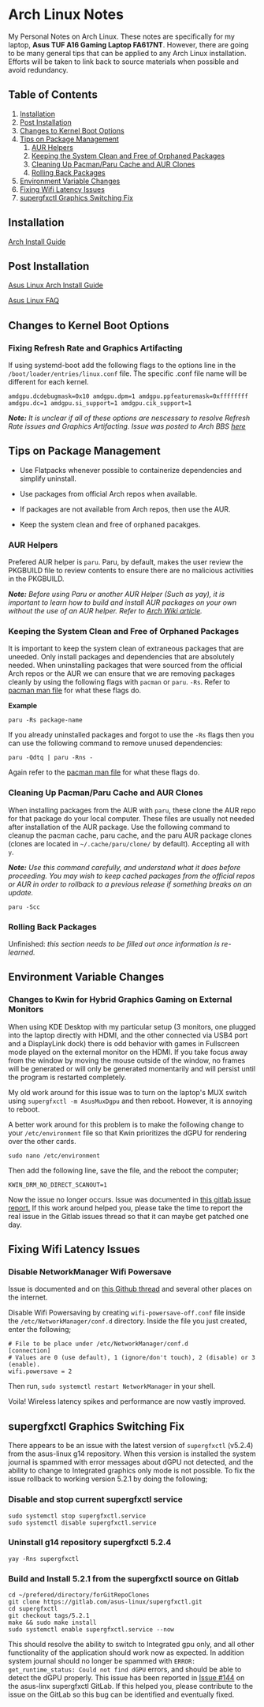 # Arch Linux Notes
My Personal Notes on Arch Linux. These notes are specifically for my laptop, **Asus TUF A16 Gaming Laptop FA617NT**. However, there are going to be many general tips that can be applied to any Arch Linux installation. Efforts will be taken to link back to source materials when possible and avoid redundancy. 

## Table of Contents
1. [Installation](#installation)
2. [Post Installation](#postInstallation)
3. [Changes to Kernel Boot Options](#changesToKernelBootOptions)
4. [Tips on Package Management](#tipsOnPackageManagement)
    1. [AUR Helpers](#aurHelpers)
    2. [Keeping the System Clean and Free of Orphaned Packages](#keepSystemClean)
    3. [Cleaning Up Pacman/Paru Cache and AUR Clones](#cleanUpPacmanParuCache)
    4. [Rolling Back Packages](#rollBackPackages)
5. [Environment Variable Changes](#envVars)
6. [Fixing Wifi Latency Issues](#wifiLatency)
7. [supergfxctl Graphics Switching Fix](#supergfxctl)

<a name="installation"></a>

## Installation
[Arch Install Guide](https://wiki.archlinux.org/title/Installation_guide)

<a name="postInstallation"></a>

## Post Installation
[Asus Linux Arch Install Guide](https://asus-linux.org/guides/arch-guide/)

[Asus Linux FAQ](https://asus-linux.org/faq/)

<a name="changesToKernelBootOptions"></a>

## Changes to Kernel Boot Options
### Fixing Refresh Rate and Graphics Artifacting
If using systemd-boot add the following flags to the options line in the `/boot/loader/entries/linux.conf` file. The specific .conf file name will be different for each kernel.

`amdgpu.dcdebugmask=0x10 amdgpu.dpm=1 amdgpu.ppfeaturemask=0xffffffff amdgpu.dc=1 amdgpu.si_support=1 amdgpu.cik_support=1`

_**Note:** It is unclear if all of these options are nescessary to resolve Refresh Rate issues and Graphics Artifacting. Issue was posted to Arch BBS [here](https://bbs.archlinux.org/viewtopic.php?pid=2204967#p2204967)_

<a name="tipsOnPackageManagement"></a>

## Tips on Package Management
* Use Flatpacks whenever possible to containerize dependencies and simplify uninstall. 

* Use packages from official Arch repos when available.

* If packages are not available from Arch repos, then use the AUR.

* Keep the system clean and free of orphaned pacakges. 

<a name="aurHelpers"></a>

### AUR Helpers
Prefered AUR helper is `paru`. Paru, by default, makes the user review the PKGBUILD file to review contents to ensure there are no malicious activities in the PKGBUILD.

_**Note:** Before using Paru or another AUR Helper (Such as yay), it is important to learn how to build and install AUR packages on your own without the use of an AUR helper. Refer to [Arch Wiki article](https://wiki.archlinux.org/title/Arch_User_Repository)._

<a name="keepSystemClean"></a>

### Keeping the System Clean and Free of Orphaned Packages
It is important to keep the system clean of extraneous packages that are uneeded. Only install packages and dependencies that are absolutely needed. When uninstalling packages that were sourced from the official Arch repos or the AUR we can ensure that we are removing packages cleanly by using the following flags with `pacman` or `paru`. `-Rs`. Refer to [pacman man file](https://man.archlinux.org/man/pacman.8.en) for what these flags do.

**Example**
```
paru -Rs package-name
```

If you already uninstalled packages and forgot to use the `-Rs` flags then you can use the following command to remove unused dependencies:
```
paru -Qdtq | paru -Rns -
``` 
Again refer to the [pacman man file](https://man.archlinux.org/man/pacman.8.en) for what these flags do.

<a name="cleanUpPacmanParuCache"></a>

### Cleaning Up Pacman/Paru Cache and AUR Clones
When installing packages from the AUR with `paru`, these clone the AUR repo for that package do your local computer. These files are usually not needed after installation of the AUR package. Use the following command to cleanup the pacman cache, paru cache, and the paru AUR package clones (clones are located in `~/.cache/paru/clone/` by default). Accepting all with `y`.

_**Note:** Use this command carefully, and understand what it does before proceeding. You may wish to keep cached packages from the official repos or AUR in order to rollback to a previous release if something breaks on an update._
```
paru -Scc
```

<a name="rollBackPackages"></a>

### Rolling Back Packages
Unfinished: _this section needs to be filled out once information is re-learned._

<a name="envVars"></a>

## Environment Variable Changes
### Changes to Kwin for Hybrid Graphics Gaming on External Monitors
When using KDE Desktop with my particular setup (3 monitors, one plugged into the laptop directly with HDMI, and the other connected via USB4 port and a DisplayLink dock) there is odd behavior with games in Fullscreen mode played on the external monitor on the HDMI. If you take focus away from the window by moving the mouse outside of the window, no frames will be generated or will only be generated momentarily and will persist until the program is restarted completely.

My old work around for this issue was to turn on the laptop's MUX switch using `supergfxctl -m AsusMuxDgpu` and then reboot. However, it is annoying to reboot. 

A better work around for this problem is to make the following change to your `/etc/environment` file so that Kwin prioritizes the dGPU for rendering over the other cards.
```
sudo nano /etc/environment
```
Then add the following line, save the file, and the reboot the computer;
```
KWIN_DRM_NO_DIRECT_SCANOUT=1
```
Now the issue no longer occurs. Issue was documented in [this gitlab issue report.](https://gitlab.freedesktop.org/drm/amd/-/issues/2075) If this work around helped you, please take the time to report the real issue in the Gitlab issues thread so that it can maybe get patched one day.

<a name="wifiLatency"></a>
## Fixing Wifi Latency Issues
### Disable NetworkManager Wifi Powersave
Issue is documented and on [this Github thread](https://gist.github.com/jcberthon/ea8cfe278998968ba7c5a95344bc8b55#file-wifi-powersave-off-conf) and several other places on the internet.

Disable Wifi Powersaving by creating `wifi-powersave-off.conf` file inside the `/etc/NetworkManager/conf.d` directory.
Inside the file you just created, enter the following;
```
# File to be place under /etc/NetworkManager/conf.d
[connection]
# Values are 0 (use default), 1 (ignore/don't touch), 2 (disable) or 3 (enable).
wifi.powersave = 2
```
Then run, `sudo systemctl restart NetworkManager` in your shell.

Voila! Wireless latency spikes and performance are now vastly improved. 

<a name="supergfxctl"></a>
## supergfxctl Graphics Switching Fix

There appears to be an issue with the latest version of `supergfxctl` (v5.2.4) from the asus-linux g14 repository. When this version is installed the system journal is spammed with error messages about dGPU not detected, and the ability to change to Integrated graphics only mode is not possible. To fix the issue rollback to working version 5.2.1 by doing the following;

### Disable and stop current supergfxctl service
```
sudo systemctl stop supergfxctl.service
sudo systemctl disable supergfxctl.service
```

### Uninstall g14 repository supergfxctl 5.2.4
`yay -Rns supergfxctl`

### Build and Install 5.2.1 from the supergfxctl source on Gitlab
```
cd ~/prefered/directory/forGitRepoClones
git clone https://gitlab.com/asus-linux/supergfxctl.git
cd supergfxctl
git checkout tags/5.2.1
make && sudo make install
sudo systemctl enable supergfxctl.service --now
```

This should resolve the ability to switch to Integrated gpu only, and all other functionality of the application should work now as expected. In addition system journal should no longer be spammed with `ERROR: get_runtime_status: Could not find dGPU` errors, and should be able to detect the dGPU properly. 
This issue has been reported in [Issue #144](https://gitlab.com/asus-linux/supergfxctl/-/issues/144) on the asus-linx supergfxctl GitLab. If this helped you, please contribute to the issue on the GitLab so this bug can be identified and eventually fixed. 